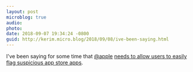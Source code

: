 ```yaml
---
layout: post
microblog: true
audio: 
photo: 
date: 2018-09-07 19:34:24 -0800
guid: http://kerim.micro.blog/2018/09/08/ive-been-saying.html
---
```

I've been saying for some time that [@apple](https://micro.blog/apple) [needs to allow users to easily flag suspicious app store apps](https://daringfireball.net/2018/09/mac_app_store_malware). 
